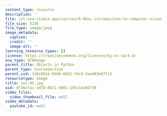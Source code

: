 ```yaml
---
content_type: resource
description: ''
file: /ol-ocw-studio-app/courses/6-00sc-introduction-to-computer-science-and-programming-spring-2011/0f36cfacad768611500115bc1ea92f30_ses-05.jpg
file_size: 5236
file_type: image/jpeg
image_metadata:
  caption: ''
  credit: ''
  image-alt: ''
learning_resource_types: []
license: https://creativecommons.org/licenses/by-nc-sa/4.0/
ocw_type: OCWImage
parent_title: Objects in Python
parent_type: CourseSection
parent_uid: 138c881e-91b6-6b62-fdc8-2ea403e07fc5
resourcetype: Image
title: ses-05.jpg
uid: 0f36cfac-ad76-8611-5001-15bc1ea92f30
video_files:
  video_thumbnail_file: null
video_metadata:
  youtube_id: null
---
```

